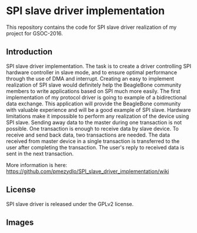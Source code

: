 
<h1>SPI slave driver implementation</h1>
This repository contains the code for SPI slave driver realization of my project for GSOC-2016.

<h2>Introduction</h2>
SPI slave driver implementation. The task is to create a driver controlling
SPI hardware controller in slave mode, and to ensure optimal performance through
the use of DMA and interrupt. Creating an easy to implement realization of SPI slave
would definitely help the BeagleBone community members to write applications 
based on SPI much more easily. The first implementation of my protocol driver is going
to example of a bidirectional data exchange. This application will provide 
the BeagleBone community with valuable experience and will be a good example of SPI slave.  
Hardware limitations make it impossible to perform any realization of the device using SPI slave. 
Sending away data to the master during one transaction is not possible. One transaction is enough
to receive data by slave device. To receive and send back data, two transactions are needed. 
The data received from master device in a single transaction is transferred to the user after
completing the transaction. The user's reply to received data is sent in the next transaction.

More information is here:
<a href="https://github.com/pmezydlo/SPI_slave_driver_implementation/wiki"> https://github.com/pmezydlo/SPI_slave_driver_implementation/wiki</a></li>

<h2>License</h2>
SPI slave driver is released under the GPLv2 license.

<h2>Images</h2>
<img src="https://raw.githubusercontent.com/pmezydlo/SPI_slave_driver_implementation/master/wiki/top_img.png" alt=""/>	


